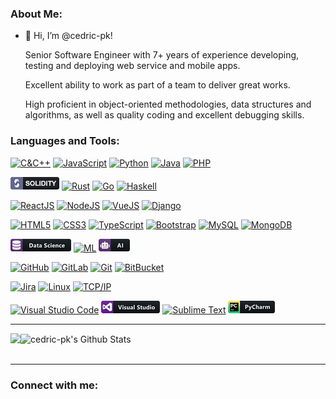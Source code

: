 ### About Me:

- 👋 Hi, I’m @cedric-pk!

  Senior Software Engineer with 7+ years of experience developing, testing and deploying web service and mobile apps.

  Excellent ability to work as part of a team to deliver great works. 
  
  High proficient in object-oriented methodologies, data structures and algorithms, as well as quality coding and excellent debugging skills.
  
### Languages and Tools:

[![C&C++](https://img.shields.io/badge/-C%20&%20C++-659ad2?style=flat&logo=c%2B%2B&logoColor=ffffff&link=https://github.com/cedric-pk/)](https://github.com/cedric-pk/)
[![JavaScript](https://img.shields.io/badge/-JavaScript-black?style=flat&logo=javascript&link=https://github.com/cedric-pk/)](https://github.com/cedric-pk/)
[![Python](https://img.shields.io/badge/-Python-black?style=flat&logo=python&link=https://github.com/cedric-pk/)](https://github.com/cedric-pk/)
[![Java](https://img.shields.io/badge/Java-orange?style=flat&logo=java&logoColor=white&link=https://github.com/cedric-pk/)](https://github.com/cedric-pk/)
[![PHP](https://img.shields.io/badge/-PHP-777BB4?style=flat&logo=php&link=https://github.com/cedric-pk/)](https://github.com/cedric-pk/)

[![Solidity](https://github.com/cedric-pk/cedric-pk/blob/main/solidity.png)](https://github.com/cedric-pk/)
[![Rust](https://img.shields.io/badge/Rust-black?style=flat&logo=rust&logoColor=white&link=https://github.com/cedric-pk/)](https://github.com/cedric-pk/)
[![Go](https://img.shields.io/badge/-Go-00ADD8?style=flat&logo=go&logoColor=white&link=https://github.com/cedric-pk/)](https://github.com/cedric-pk/)
[![Haskell](https://img.shields.io/badge/-Haskell-5D4F85?style=flat&logo=haskell&logoColor=white&link=https://github.com/cedric-pk/)](https://github.com/cedric-pk/)

[![ReactJS](https://img.shields.io/badge/-ReactJS-61DAFB?style=flat&logo=react&logoColor=white&link=https://github.com/cedric-pk/)](https://github.com/cedric-pk/) 
[![NodeJS](https://img.shields.io/badge/-Node.js-181717?style=flat&logo=nodedotjs&logoColor=white&link=https://github.com/cedric-pk/)](https://github.com/cedric-pk/) 
[![VueJS](https://img.shields.io/badge/VueJS-41B883??style=flat&logo=vue.js&logoColor=white&link=https://github.com/cedric-pk/)](https://github.com/cedric-pk/) 
[![Django](https://img.shields.io/badge/-django-black?style=flat&logo=django)](https://github.com/cedric-pk/)

[![HTML5](https://img.shields.io/badge/-HTML5-E34F26?style=flat&logo=html5&logoColor=white&link=https://github.com/cedric-pk/)](https://github.com/cedric-pk/) 
[![CSS3](https://img.shields.io/badge/-CSS3-1572B6?style=flat&logo=css3&link=https://github.com/cedric-pk/)](https://github.com/cedric-pk/) 
[![TypeScript](https://img.shields.io/badge/TypeScript-black?style=flat&logo=typescript&link=https://github.com/cedric-pk/)](https://github.com/cedric-pk/)
[![Bootstrap](https://img.shields.io/badge/-Bootstrap-563D7C?style=flat&logo=bootstrap&link=https://github.com/cedric-pk/)](https://github.com/cedric-pk/)
[![MySQL](https://img.shields.io/badge/-MySQL-black?style=flat&logo=mysql&link=https://github.com/cedric-pk/)](https://github.com/cedric-pk/)
[![MongoDB](https://img.shields.io/badge/-MongoDB-DDE072?style=flat&logo=mongodb&link=https://github.com/cedric-pk/)](https://github.com/cedric-pk/)

[![DataScience](https://github.com/SvenCelin/SvenCelin/blob/master/Badges/datascience.png)](https://github.com/cedric-pk/)
[![ML](https://img.shields.io/badge/-Machine%20Learning-102230?style=flat)](https://github.com/cedric-pk/)
[![AI](https://github.com/SvenCelin/SvenCelin/blob/master/Badges/ai.png)](https://github.com/cedric-pk/)

[![GitHub](https://img.shields.io/badge/-GitHub-181717?style=flat&logo=github&link=https://github.com/cedric-pk/)](https://github.com/cedric-pk/)
[![GitLab](https://img.shields.io/badge/-GitLab-FCA121?style=flat&logo=gitlab&link=https://github.com/cedric-pk/)](https://github.com/cedric-pk/)
[![Git](https://img.shields.io/badge/-Git-black?style=flat&logo=git&link=https://github.com/cedric-pk/)](https://github.com/cedric-pk/) 
[![BitBucket](https://img.shields.io/badge/Bitbucket-330F63?style=flat&logo=bitbucket&link=https://github.com/cedric-pk/)](https://github.com/cedric-pk/)

[![Jira](https://img.shields.io/badge/-Jira-222222?style=flat&logo=jira-software&logoColor=white&logoColor=0052CC)](https://github.com/cedric-pk/)
[![Linux](https://img.shields.io/badge/-Linux-222222?style=flat&logo=linux&logoColor=FCC624)](https://github.com/cedric-pk/)
[![TCP/IP](https://img.shields.io/badge/-TCP/IP-222222?style=flat&logo=cisco&logoColor=white)](https://github.com/cedric-pk/)

[![Visual Studio Code](https://img.shields.io/badge/-VSCode-444444?style=flat&logo=visual-studio-code&logoColor=007ACC)](https://github.com/cedric-pk/)
[![Visual Studio](https://github.com/SvenCelin/SvenCelin/blob/master/Badges/visualstudio.png)](https://github.com/cedric-pk/)
[![Sublime Text](http://img.shields.io/badge/-Sublime%20Text-3C4858?style=flat&logo=sublime-text)](https://github.com/cedric-pk/)
[![PyCharm](https://github.com/SvenCelin/SvenCelin/blob/master/Badges/pycharm.png)](https://github.com/cedric-pk/)
<br />

--- 

<img align="left" src="https://github-readme-stats.vercel.app/api/top-langs/?username=cedric-pk&theme=white" /> 

<img align="center" alt="cedric-pk's Github Stats" src="https://github-readme-stats.vercel.app/api?username=cedric-pk&show_icons=true&hide_border=true" /><br /><br />

---

### Connect with me:

[Email]: cedric.pk22@gmail.com

<!---
cedric-pk/cedric-pk is a ✨ special ✨ repository because its `README.md` (this file) appears on your GitHub profile.
You can click the Preview link to take a look at your changes.
--->
